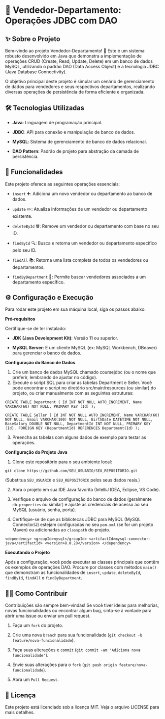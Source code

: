 # 🏦 Vendedor-Departamento: Operações JDBC com DAO
## ✨ Sobre o Projeto
Bem-vindo ao projeto Vendedor-Departamento! 🚀 Este é um sistema robusto desenvolvido em Java que demonstra a implementação de operações CRUD (Create, Read, Update, Delete) em um banco de dados MySQL, utilizando o padrão DAO (Data Access Object) e a tecnologia JDBC (Java Database Connectivity).

O objetivo principal deste projeto é simular um cenário de gerenciamento de dados para vendedores e seus respectivos departamentos, realizando diversas operações de persistência de forma eficiente e organizada.

## 🛠️ Tecnologias Utilizadas
- **Java**: Linguagem de programação principal.

- **JDBC**: API para conexão e manipulação de banco de dados.

- **MySQL**: Sistema de gerenciamento de banco de dados relacional.

- **DAO Pattern**: Padrão de projeto para abstração da camada de persistência.

## 🚀 Funcionalidades
Este projeto oferece as seguintes operações essenciais:

- `insert` ➕: Adiciona um novo vendedor ou departamento ao banco de dados.

- `update` ✏️: Atualiza informações de um vendedor ou departamento existente.

- `deleteById` 🗑️: Remove um vendedor ou departamento com base no seu ID.

- `findById` 🔍: Busca e retorna um vendedor ou departamento específico pelo seu ID.

- `findAll` 📚: Retorna uma lista completa de todos os vendedores ou departamentos.

- `findByDepartment` 💼: Permite buscar vendedores associados a um departamento específico.

## ⚙️ Configuração e Execução
Para rodar este projeto em sua máquina local, siga os passos abaixo:

**Pré-requisitos**

Certifique-se de ter instalado:

- **JDK (Java Development Kit)**: Versão 11 ou superior.

- **MySQL Server**: E um cliente MySQL (ex: MySQL Workbench, DBeaver) para gerenciar o banco de dados.

**Configuração do Banco de Dados**
1. Crie um banco de dados MySQL chamado coursejdbc (ou o nome que preferir, lembrando de ajustar no código).
2. Execute o script SQL para criar as tabelas Department e Seller. Você pode encontrar o script no diretório src/main/resources (ou similar) do projeto, ou criar manualmente com as seguintes estruturas:

`CREATE TABLE Department (
  Id INT NOT NULL AUTO_INCREMENT,
  Name VARCHAR(60) NOT NULL,
  PRIMARY KEY (Id)
);`

`CREATE TABLE Seller (
  Id INT NOT NULL AUTO_INCREMENT,
  Name VARCHAR(60) NOT NULL,
  Email VARCHAR(100) NOT NULL,
  BirthDate DATETIME NOT NULL,
  BaseSalary DOUBLE NOT NULL,
  DepartmentId INT NOT NULL,
  PRIMARY KEY (Id),
  FOREIGN KEY (DepartmentId) REFERENCES Department(Id)
);`

3. Preencha as tabelas com alguns dados de exemplo para testar as operações.

**Configuração do Projeto Java**

1. Clone este repositório para o seu ambiente local:

`git clone https://github.com/SEU_USUARIO/SEU_REPOSITORIO.git`

(Substitua `SEU_USUARIO` e `SEU_REPOSITORIO` pelos seus dados reais.)

2. Abra o projeto em sua IDE Java favorita (IntelliJ IDEA, Eclipse, VS Code).

3. Verifique o arquivo de configuração do banco de dados (geralmente `db.properties` ou similar) e ajuste as credenciais de acesso ao seu MySQL (usuário, senha, porta).

4. Certifique-se de que as bibliotecas JDBC para MySQL (MySQL Connector/J) estejam configuradas no seu `pom.xml` (se for um projeto Maven) ou adicionadas ao `classpath` do projeto.

`<dependency>
    <groupId>mysql</groupId>
    <artifactId>mysql-connector-java</artifactId>
    <version>8.0.28</version> </dependency>`

**Executando o Projeto**

Após a configuração, você pode executar as classes principais que contêm os exemplos de operações DAO. Procure por classes com métodos `main()`  que demonstram as funcionalidades de `insert`, `update`, `deleteById`, `findById`, `findAll` e `findByDepartment`.

## 🧑‍💻 Como Contribuir
Contribuições são sempre bem-vindas! Se você tiver ideias para melhorias, novas funcionalidades ou encontrar algum bug, sinta-se à vontade para abrir uma issue ou enviar um pull request.

1. Faça um `fork` do projeto.

2. Crie uma nova `branch` para sua funcionalidade (`git checkout -b feature/nova-funcionalidade`).

3. Faça suas alterações e `commit` (`git commit -am 'Adiciona nova funcionalidade'`).

4. Envie suas alterações para o `fork` (`git push origin feature/nova-funcionalidade`).

5. Abra um `Pull Request`.

## 📄 Licença
Este projeto está licenciado sob a licença MIT. Veja o arquivo LICENSE para mais detalhes.
